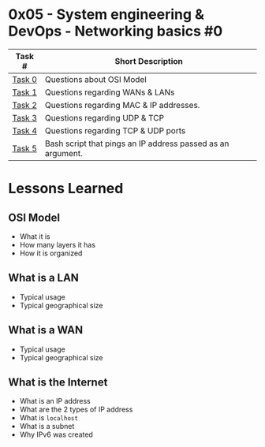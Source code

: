  # 0x05 - System engineering & DevOps - Networking basics #0
Task # | Short Description
-------|------------
[Task 0](0-OSI_model) | Questions about OSI Model
[Task 1](1-types_of_network) | Questions regarding WANs & LANs
[Task 2](2-MAC_and_IP_address) | Questions regarding MAC & IP addresses.
[Task 3](3-UDP_and_TDP) | Questions regarding UDP & TCP
[Task 4](4-TCP_and_UDP_ports) | Questions regarding TCP & UDP ports
[Task 5](5-is_the_host_on_the_network) | Bash script that pings an IP address passed as an argument.

 # Lessons Learned
 ## OSI Model
* What it is
* How many layers it has
* How it is organized
 ## What is a LAN
* Typical usage
* Typical geographical size
 ## What is a WAN
* Typical usage
* Typical geographical size
 ## What is the Internet
* What is an IP address
* What are the 2 types of IP address
* What is `localhost`
* What is a subnet
* Why IPv6 was created
